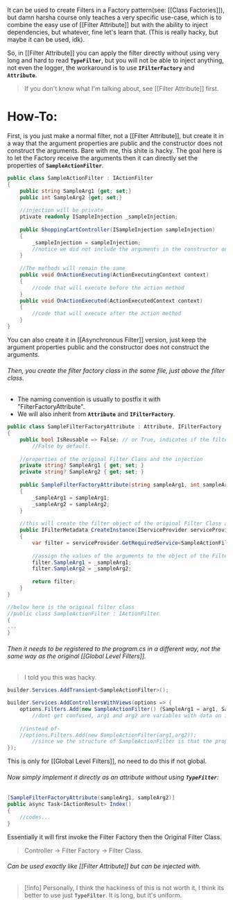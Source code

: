 It can be used to create Filters in a Factory pattern(see: [[Class Factories]]), but damn harsha course only teaches a very specific use-case, which is to combine the easy use of [[Filter Attribute]] but with the ability to inject dependencies, but whatever, fine let's learn that. (This is really hacky, but maybe it can be used, idk).

So, in [[Filter Attribute]] you can apply the filter directly without using very long and hard to read **`TypeFilter`**, but you will not be able to inject anything, not even the logger, the workaround is to use **`IFilterFactory`** and **`Attribute`**.
>If you don't know what I'm talking about, see [[Filter Attribute]] first.
# How-To:
First, is you just make a normal filter, not a [[Filter Attribute]], but create it in a way that the argument properties are public and the constructor does not construct the arguments.  Bare with me, this shite is hacky.
The goal here is to let the Factory receive the arguments then it can directly set the properties of **`SampleActionFilter`**.
```c#
public class SampleActionFilter : IActionFilter
{
    public string SampleArg1 {get; set;}
	public int SampleArg2 {get; set;}
	
	//injection will be private
	ptivate readonly ISampleInjection _sampleInjection;
    
    public ShoppingCartController(ISampleInjection sampleInjection)
    {
	    _sampleInjection = sampleInjection;
	    //notice we did not include the arguments in the constructor only the injections.
    }
	
	//The methods will remain the same
	public void OnActionExecuting(ActionExecutingContext context)
	{
		//code that will execute before the action method
	}
	public void OnActionExecuted(ActionExecutedContext context)
	{
		//code that will execute after the action method
	}
}
```
You can also create it in [[Asynchronous Filter]] version, just keep the argument properties public and the constructor does not construct the arguments.
###### Then, you create the filter factory class in the same file, just above the filter class.
- The naming convention is usually to postfix it with "FilterFactoryAttribute".
- We will also inherit from **`Attribute`** and  **`IFilterFactory`**.
```c#
public class SampleFilterFactoryAttribute : Attribute, IFilterFactory
{
	public bool IsReusable => False; // or True, indicates if the filter object we create here is reusable by other requests.
		//False by default.
	
	//properties of the original Filter Class and the injection
	private string? SampleArg1 { get; set; }
	private string? SampleArg2 { get; set; }
		
	public SampleFilterFactoryAttribute(string sampleArg1, int sampleArg2)
	{
		_sampleArg1 = sampleArg1;
		_sampleArg2 = sampleArg2;
	}
	
	//this will create the filter object of the original Filter Class and assign the values
	public IFilterMetadata CreateInstance(IServiceProvider serviceProvider)
	{
		var filter = serviceProvider.GetRequiredService<SampleActionFilter>(); //inject the original Filter Class
		
		//assign the values of the arguments to the object of the Filter Class
		filter.SampleArg1 = _sampleArg1;
		filter.SampleArg2 = _sampleArg2;
		
		return filter;
	}
}

//below here is the original filter class
//public class SampleActionFilter : IActionFilter
{
...
}
```
###### Then it needs to be registered to the program.cs in a different way, not the same way as the original [[Global Level Filters]].
>I told you this was hacky.
```c#
builder.Services.AddTransient<SampleActionFilter>();

builder.Services.AddControllersWithViews(options => {
	options.Filters.Add(new SampleActionFilter() {SampleArg1 = arg1, SampleArg2 = arg2}); 
		//dont get confused, arg1 and arg2 are variables with data on it, or it can be hard coded
		
	//instead of-
	//options.Filters.Add(new SampleActionFilter(arg1,arg2));
		//since we the structure of SampleActionFilter is that the properties are directly accessed
});
```
This is only for [[Global Level Filters]], no need to do this if not global. 
###### Now simply implement it directly as an attribute without using **`TypeFilter`**:
```c#
[SampleFilterFactoryAttribute(sampleArg1, sampleArg2)]
public async Task<IActionResult> Index()
{
	//codes...
}
```
Essentially it will first invoke the Filter Factory then the Original Filter Class.
>Controller -> Filter Factory -> Filter Class.
###### Can be used exactly like [[Filter Attribute]] but can be injected with.
>[!info]
>Personally, I think the hackiness of this is not worth it, I think its better to use just  **`TypeFilter`**. It is long, but it's uniform.
